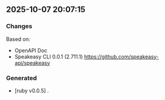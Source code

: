 

## 2025-10-07 20:07:15
### Changes
Based on:
- OpenAPI Doc  
- Speakeasy CLI 0.0.1 (2.711.1) https://github.com/speakeasy-api/speakeasy
### Generated
- [ruby v0.0.5] .